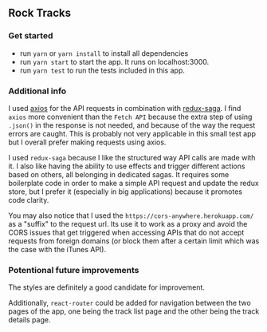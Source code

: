 ## Rock Tracks

### Get started
- run `yarn` or `yarn install` to install all dependencies
- run `yarn start` to start the app. It runs on localhost:3000.
- run `yarn test` to run the tests included in this app.

### Additional info
I used [axios](https://github.com/axios/axios) for the API requests in combination with [redux-saga](https://github.com/redux-saga/redux-saga). I find `axios` more convenient than the `Fetch API` because the extra step of using `.json()` in the response is not needed, and because of the way the request errors are caught. This is probably not very applicable in this small test app but I overall prefer making requests using axios.

I used `redux-saga` because I like the structured way API calls are made with it. I also like having the ability to use effects and trigger different actions based on others, all belonging in dedicated sagas. It requires some boilerplate code in order to make a simple API request and update the redux store, but I prefer it (especially in big applications) because it promotes code clarity.

You may also notice that I used the `https://cors-anywhere.herokuapp.com/` as a "suffix" to the request url. Its use it to work as a proxy and avoid the CORS issues that get triggered when accessing APIs that do not accept requests from foreign domains (or block them after a certain limit which was the case with the iTunes API). 

### Potentional future improvements
The styles are definitely a good candidate for improvement.

Additionally, `react-router` could be added for navigation between the two pages of the app, one being the track list page and the other being the track details page. 
